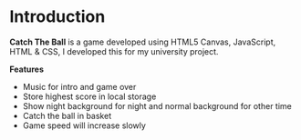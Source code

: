 Introduction
============

**Catch The Ball** is a game developed using HTML5 Canvas, JavaScript, HTML & CSS, I developed this for my university project.

**Features**
- Music for intro and game over
- Store highest score in local storage
- Show night background for night and normal background for other time
- Catch the ball in basket
- Game speed will increase slowly